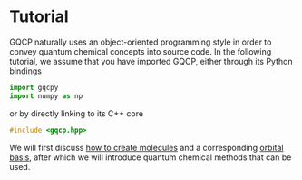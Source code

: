 # Tutorial

GQCP naturally uses an object-oriented programming style in order to convey quantum chemical concepts into source code. In the following tutorial, we assume that you have imported GQCP, either through its Python bindings

```python
import gqcpy
import numpy as np
```

or by directly linking to its C++ core

```C++
#include <gqcp.hpp>
```

We will first discuss [how to create molecules](molecules.md) and a corresponding [orbital basis](orbital-bases.md), after which we will introduce quantum chemical methods that can be used.
